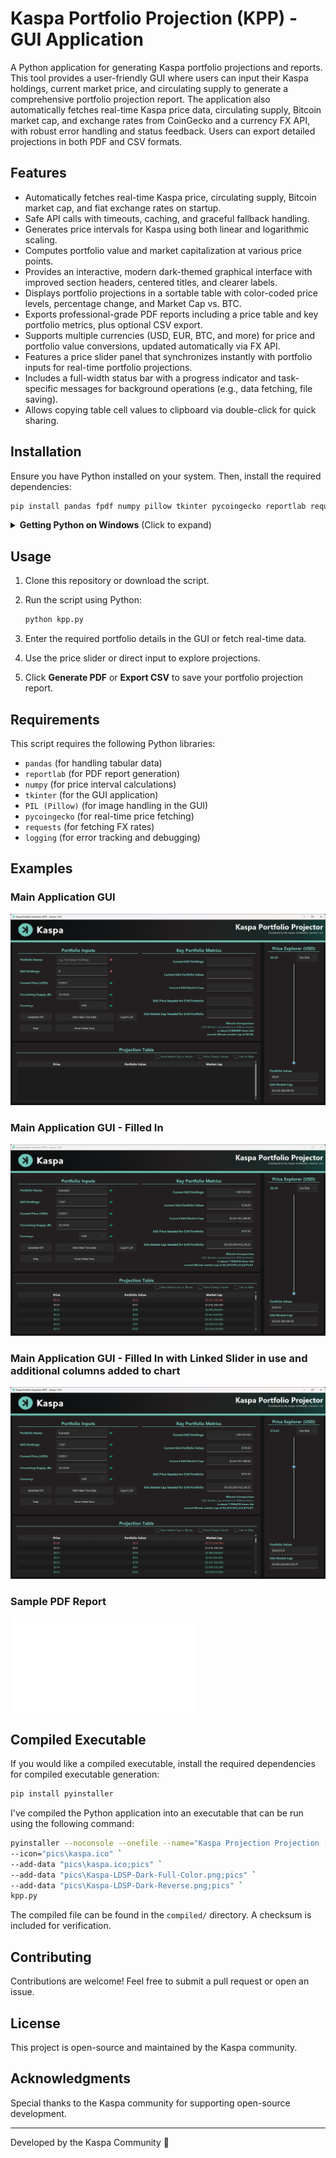 # Kaspa Portfolio Projection (KPP) - GUI Application

A Python application for generating Kaspa portfolio projections and reports. This tool provides a user-friendly GUI where users can input their Kaspa holdings, current market price, and circulating supply to generate a comprehensive portfolio projection report. The application also automatically fetches real-time Kaspa price data, circulating supply, Bitcoin market cap, and exchange rates from CoinGecko and a currency FX API, with robust error handling and status feedback. Users can export detailed projections in both PDF and CSV formats.

## Features

- Automatically fetches real-time Kaspa price, circulating supply, Bitcoin market cap, and fiat exchange rates on startup.
- Safe API calls with timeouts, caching, and graceful fallback handling.
- Generates price intervals for Kaspa using both linear and logarithmic scaling.
- Computes portfolio value and market capitalization at various price points.
- Provides an interactive, modern dark-themed graphical interface with improved section headers, centered titles, and clearer labels.
- Displays portfolio projections in a sortable table with color-coded price levels, percentage change, and Market Cap vs. BTC.
- Exports professional-grade PDF reports including a price table and key portfolio metrics, plus optional CSV export.
- Supports multiple currencies (USD, EUR, BTC, and more) for price and portfolio value conversions, updated automatically via FX API.
- Features a price slider panel that synchronizes instantly with portfolio inputs for real-time portfolio projections.
- Includes a full-width status bar with a progress indicator and task-specific messages for background operations (e.g., data fetching, file saving).
- Allows copying table cell values to clipboard via double-click for quick sharing.

## Installation

Ensure you have Python installed on your system. Then, install the required dependencies:

```sh
pip install pandas fpdf numpy pillow tkinter pycoingecko reportlab requests logging
```

<details>
<summary><strong>Getting Python on Windows</strong> (Click to expand)</summary>

If you do not have Python installed on your Windows computer, follow these steps:

1. Visit the official Python website: [https://www.python.org/downloads/windows/](https://www.python.org/downloads/windows/)
2. Download the latest stable version of Python.
3. Run the installer and ensure you check the box **"Add Python to PATH"** before proceeding with the installation.
4. Verify the installation by opening Command Prompt (`cmd`) and running:
   ```sh
   python --version
   ```
   If Python is installed correctly, it will display the installed version number.

</details>

## Usage

1. Clone this repository or download the script.
2. Run the script using Python:

   ```sh
   python kpp.py
   ```

3. Enter the required portfolio details in the GUI or fetch real-time data.
4. Use the price slider or direct input to explore projections.
5. Click **Generate PDF** or **Export CSV** to save your portfolio projection report.

## Requirements

This script requires the following Python libraries:
- `pandas` (for handling tabular data)
- `reportlab` (for PDF report generation)
- `numpy` (for price interval calculations)
- `tkinter` (for the GUI application)
- `PIL (Pillow)` (for image handling in the GUI)
- `pycoingecko` (for real-time price fetching)
- `requests` (for fetching FX rates)
- `logging` (for error tracking and debugging)

## Examples

### Main Application GUI
![Main GUI](screenshots/KPP-App-Screenshot.png)

### Main Application GUI - Filled In
![Main GUI - Filled In](screenshots/KPP-App-Screenshot-Filled_In.png)

### Main Application GUI - Filled In with Linked Slider in use and additional columns added to chart
![Main GUI - Slider & More Columns](screenshots/KPP-App-Screenshot-Filled_In-Slider.png)

### Sample PDF Report
![Sample PDF - view in /docs](docs/KPP-App-Example-PDF.pdf)

## Compiled Executable

If you would like a compiled executable, install the required dependencies for compiled executable generation:

```sh
pip install pyinstaller
```

I've compiled the Python application into an executable that can be run using the following command:
   ```sh
   pyinstaller --noconsole --onefile --name="Kaspa Projection Projection (KPP)" `
   --icon="pics\kaspa.ico" `
   --add-data "pics\kaspa.ico;pics" `
   --add-data "pics\Kaspa-LDSP-Dark-Full-Color.png;pics" `
   --add-data "pics\Kaspa-LDSP-Dark-Reverse.png;pics" `
   kpp.py
   ```

The compiled file can be found in the `compiled/` directory. A checksum is included for verification.

## Contributing

Contributions are welcome! Feel free to submit a pull request or open an issue.

## License

This project is open-source and maintained by the Kaspa community.

## Acknowledgments

Special thanks to the Kaspa community for supporting open-source development.

---

Developed by the Kaspa Community 🚀
